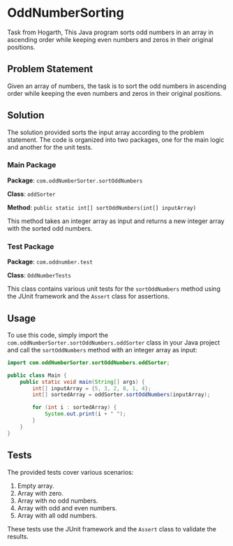 # OddNumberSorting
Task from Hogarth,
This Java program sorts odd numbers in an array in ascending order while keeping even numbers and zeros in their original positions.

## Problem Statement

Given an array of numbers, the task is to sort the odd numbers in ascending order while keeping the even numbers and zeros in their original positions.

## Solution

The solution provided sorts the input array according to the problem statement. The code is organized into two packages, one for the main logic and another for the unit tests.

### Main Package

**Package**: `com.oddNumberSorter.sortOddNumbers`

**Class**: `oddSorter`

**Method**: `public static int[] sortOddNumbers(int[] inputArray)`

This method takes an integer array as input and returns a new integer array with the sorted odd numbers.

### Test Package

**Package**: `com.oddnumber.test`

**Class**: `OddNumberTests`

This class contains various unit tests for the `sortOddNumbers` method using the JUnit framework and the `Assert` class for assertions.

## Usage

To use this code, simply import the `com.oddNumberSorter.sortOddNumbers.oddSorter` class in your Java project and call the `sortOddNumbers` method with an integer array as input:

```java
import com.oddNumberSorter.sortOddNumbers.oddSorter;

public class Main {
    public static void main(String[] args) {
        int[] inputArray = {5, 3, 2, 8, 1, 4};
        int[] sortedArray = oddSorter.sortOddNumbers(inputArray);

        for (int i : sortedArray) {
            System.out.print(i + " ");
        }
    }
}
```

## Tests

The provided tests cover various scenarios:

1. Empty array.
2. Array with zero.
3. Array with no odd numbers.
4. Array with odd and even numbers.
5. Array with all odd numbers.

These tests use the JUnit framework and the `Assert` class to validate the results.


